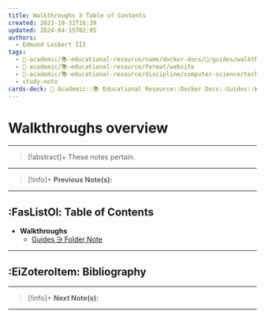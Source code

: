 ```yaml
---
title: Walkthroughs ∋ Table of Contents
created: 2023-10-31T16:39
updated: 2024-04-15T02:05
authors:
  - Edmund Leibert III
tags:
  - 🔴-academic/📚-educational-resource/name/docker-docs/🔖/guides/walkthroughs/walkthroughs-∋-table-of-contents
  - 🔴-academic/📚-educational-resource/format/website
  - 🔴-academic/📚-educational-resource/discipline/computer-science/technology/docker
  - study-note
cards-deck: 🔴 Academic::📚 Educational Resource::Docker Docs::Guides::Walkthroughs ∋ Table of Contents
---
```


# Walkthroughs overview

---

> [!abstract]+ 
> These notes pertain.

---

> [!info]+ 
> **Previous Note(s):**
> 

---

## :FasListOl: Table of Contents

- **Walkthroughs**
	- [Guides ∋ Folder Note](the-vault/src/🔴%20Academics/📚%20Educational%20Resource/Docker%20Docs/Guides/Guides%20∋%20Folder%20Note.md)

---

## :EiZoteroItem: Bibliography

---

> [!info]+
> **Next Note(s):**

---
